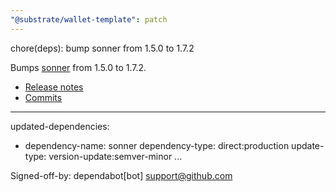 ```yaml
---
"@substrate/wallet-template": patch
---
```


chore(deps): bump sonner from 1.5.0 to 1.7.2

Bumps [sonner](https://github.com/emilkowalski/sonner) from 1.5.0 to 1.7.2.
- [Release notes](https://github.com/emilkowalski/sonner/releases)
- [Commits](https://github.com/emilkowalski/sonner/compare/v.1.5.0...v.1.7.2)

---
updated-dependencies:
- dependency-name: sonner
  dependency-type: direct:production
  update-type: version-update:semver-minor
...

Signed-off-by: dependabot[bot] <support@github.com>

